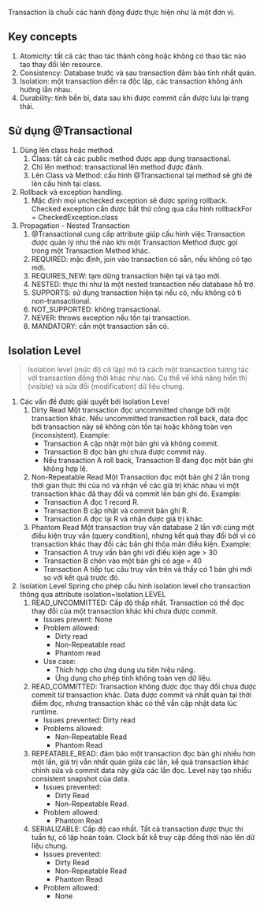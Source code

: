 Transaction là chuỗi các hành động được thực hiện như là một đơn vị.
## Key concepts

1. Atomicity: tất cả các thao tác thành công hoặc không có thao tác nào tạo thay đổi lên resource.
2. Consistency: Database trước và sau transaction đảm bảo tính nhất quán.
3. Isolation: một transaction diễn ra độc lập, các transaction không ảnh hưởng lẫn nhau.
4. Durability: tính bền bỉ, data sau khi được commit cần được lưu lại trạng thái.

## Sử dụng @Transactional

1. Dùng lên class hoặc method.
	1. Class: tất cả các public method được app dụng transactional.
	2. Chỉ lên method: transactional lên method được đánh.
	3. Lên Class và Method: cấu hình @Transactional tại method sẽ ghi đè lên cấu hình tại class.
2. Rollback và exception handling.
	1. Mặc định mọi unchecked exception sẽ được spring rollback. Checked exception cần được bắt thử công qua cấu hình rollbackFor = CheckedException.class
3. Propagation - Nested Transaction
	1. @Transactional cung cấp attribute giúp cấu hình việc Transaction được quản lý như thế nào khi một Transaction Method được gọi trong một Transaction Method khác.
	2. REQUIRED: mặc định, join vào transaction có sẵn, nếu không có tạo mới.
	3. REQUIRES_NEW: tạm dừng transaction hiện tại và tạo mới.
	4. NESTED: thực thi như là một nested transaction nếu database hỗ trợ.
	5. SUPPORTS: sử dụng transaction hiện tại nếu có, nếu không có tì non-transactional.
	6. NOT_SUPPORTED: không transactional.
	7. NEVER: throws exception nếu tồn tại transaction.
	8. MANDATORY: cần một transaction sẵn có.
## Isolation Level

> Isolation level (mức độ cô lập) mô tả cách một transaction tương tác với transaction đống thời khác như nào.
> Cụ thể về khả năng hiển thị (visible) và sửa đổi (modification) dữ liệu chung.

1. Các vấn đề được giải quyết bởi Isolation Level
	1. Dirty Read
		Một transaction đọc uncommitted change bởi một transaction khác. Nếu uncommitted transaction roll back, data đọc bởi transaction này sẽ không còn tồn tại hoặc không toàn vẹn (inconsistent).
		Example:
		- Transaction A cập nhật một bản ghi và không commit.
		- Transaction B đọc bản ghi chưa được commit này.
		- Nếu transaction A roll back, Transaction B đang đọc một bản ghi không hợp lệ.
	2. Non-Repeatable Read
		Một Transaction đọc một bản ghi 2 lần trong thời gian thực thi của nó và nhận về các giá trị khác nhau vì một transaction khác đã thay đổi và commit lên bản ghi đó.
		Example:
		- Transaction A đọc 1 record R.
		- Transaction B cập nhật và commit bản ghi R.
		- Transaction A đọc lại R và nhận được giá trị khác.
	3. Phantom Read
		Một transaction truy vấn database 2 lần với cùng một điều kiện truy vấn (query condition), nhưng kết quả thay đổi bởi vì có transaction khác thay đổi các bản ghi thỏa mãn điều kiện.
		Example:
		- Transaction A truy vấn bản ghi với điều kiện age > 30
		- Transaction B chèn vào một bản ghi có age = 40
		- Transaction A tiếp tục câu truy vấn trên và thấy có 1 bản ghi mới so với kết quả trước đó.
2. Isolation Level
	 Spring cho phép cấu hình isolation level cho transaction thông qua attribute isolation=Isolation.LEVEL
	 1. READ_UNCOMMITTED: Cấp độ thấp nhất. Transaction có thể đọc thay đổi của một transaction khác khi chưa được commit.
		 - Issues prevent: None
		 - Problem allowed:
			 - Dirty read
			 - Non-Repeatable read
			 - Phantom read
		- Use case:
			- Thích hợp cho ứng dụng ưu tiên hiệu năng.
			- Ứng dụng cho phép tính không toàn vẹn dữ liệu.
	2. READ_COMMITTED: Transaction không được đọc thay đổi chưa được commit từ transaction khác. Data được commit và nhất quán tại thời điểm đọc, nhưng transaction khác có thể vẫn cập nhật data lúc runtime.
		- Issues prevented: Dirty read
		- Problems allowed:
			- Non-Repeatable Read
			- Phantom Read
	3. REPEATABLE_READ: đảm bảo một transaction đọc bản ghi nhiều hơn một lần, giá trị vẫn nhất quán giữa các lần, kể quả transaction khác chỉnh sửa và commit data này giữa các lần đọc. Level này tạo nhiều consistent snapshot của data.
		- Issues prevented:
			- Dirty Read
			- Non-Repeatable Read.
		- Problem allowed:
			- Phantom Read
	4. SERIALIZABLE: Cấp độ cao nhất. Tất cả transaction được thực thi tuần tự, cô lập hoàn toàn. Clock bất kể truy cập đồng thời nào lên dữ liệu chung.
		- Issues prevented:
			- Dirty Read
			- Non-Repeatable Read
			- Phantom Read
		- Problem allowed:
			- None
